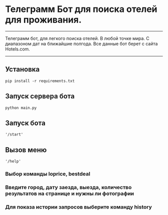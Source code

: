 # Телеграмм Бот для поиска отелей для проживания. 
---
Телеграмм бот, для легкого поиска отелей. В любой точке мира. С диапазоном дат на ближайшие полгода. 
Все данные бот берет с сайта Hotels.com.

---

## Установка

```
pip install -r requirements.txt
```

## Запуск сервера бота

```
python main.py
```

## Запуск бота

```
'/start'
```

## Вызов меню

```
'/help'
```

### Выбор команды loprice, bestdeal
### Введите город, дату заезда, выезда, количество результатов на странице и нужны ли фотографии

### Для показа истории запросов выберите команду history
